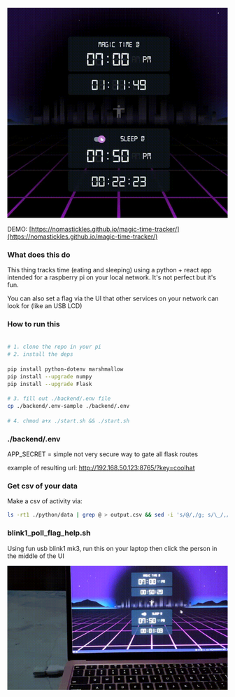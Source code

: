 ![](media/demo_ui.gif)

DEMO: [https://nomastickles.github.io/magic-time-tracker/](https://nomastickles.github.io/magic-time-tracker/)

### What does this do

This thing tracks time (eating and sleeping) using a python + react app intended for a raspberry pi on your local network. It's not perfect but it's fun.

You can also set a flag via the UI that other services on your network can look for (like an USB LCD)

### How to run this

```sh

# 1. clone the repo in your pi
# 2. install the deps

pip install python-dotenv marshmallow
pip install --upgrade numpy
pip install --upgrade Flask

# 3. fill out ./backend/.env file
cp ./backend/.env-sample ./backend/.env

# 4. chmod a+x ./start.sh && ./start.sh

```

### ./backend/.env

APP_SECRET = simple not very secure way to gate all flask routes

example of resulting url:
http://192.168.50.123:8765/?key=coolhat

### Get csv of your data

Make a csv of activity via:

```sh
ls -rt1 ./python/data | grep @ > output.csv && sed -i 's/@/,/g; s/\_/,/g' output.csv && cat output.csv
```

### blink1_poll_flag_help.sh

Using fun usb blink1 mk3, run this on your laptop then click the person in the middle of the UI

![](media/demo_blink1.gif)
